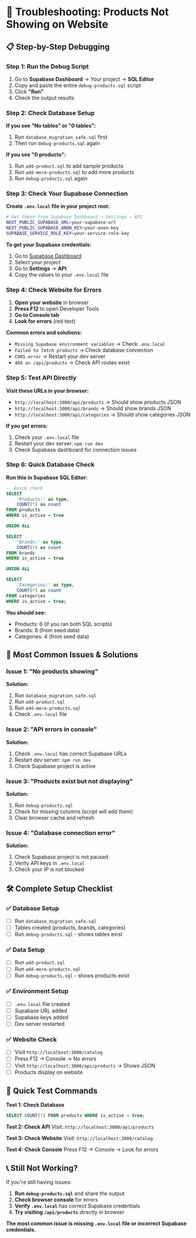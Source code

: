 # 🔧 Troubleshooting: Products Not Showing on Website

## 📋 Step-by-Step Debugging

### **Step 1: Run the Debug Script**
1. Go to **Supabase Dashboard** → Your project → **SQL Editor**
2. Copy and paste the entire `debug-products.sql` script
3. Click **"Run"**
4. Check the output results

### **Step 2: Check Database Setup**

**If you see "No tables" or "0 tables":**
1. Run `database_migration_safe.sql` first
2. Then run `debug-products.sql` again

**If you see "0 products":**
1. Run `add-product.sql` to add sample products
2. Run `add-more-products.sql` to add more products
3. Run `debug-products.sql` again

### **Step 3: Check Your Supabase Connection**

**Create `.env.local` file in your project root:**
```bash
# Get these from Supabase Dashboard → Settings → API
NEXT_PUBLIC_SUPABASE_URL=your-supabase-url
NEXT_PUBLIC_SUPABASE_ANON_KEY=your-anon-key
SUPABASE_SERVICE_ROLE_KEY=your-service-role-key
```

**To get your Supabase credentials:**
1. Go to [Supabase Dashboard](https://supabase.com/dashboard)
2. Select your project
3. Go to **Settings** → **API**
4. Copy the values to your `.env.local` file

### **Step 4: Check Website for Errors**

1. **Open your website** in browser
2. **Press F12** to open Developer Tools
3. **Go to Console tab**
4. **Look for errors** (red text)

**Common errors and solutions:**
- `Missing Supabase environment variables` → Check `.env.local`
- `Failed to fetch products` → Check database connection
- `CORS error` → Restart your dev server
- `404 on /api/products` → Check API routes exist

### **Step 5: Test API Directly**

**Visit these URLs in your browser:**
- `http://localhost:3000/api/products` → Should show products JSON
- `http://localhost:3000/api/brands` → Should show brands JSON
- `http://localhost:3000/api/categories` → Should show categories JSON

**If you get errors:**
1. Check your `.env.local` file
2. Restart your dev server: `npm run dev`
3. Check Supabase dashboard for connection issues

### **Step 6: Quick Database Check**

**Run this in Supabase SQL Editor:**
```sql
-- Quick check
SELECT 
    'Products:' as type, 
    COUNT(*) as count 
FROM products 
WHERE is_active = true

UNION ALL

SELECT 
    'Brands:' as type, 
    COUNT(*) as count 
FROM brands 
WHERE is_active = true

UNION ALL

SELECT 
    'Categories:' as type, 
    COUNT(*) as count 
FROM categories 
WHERE is_active = true;
```

**You should see:**
- Products: 6 (if you ran both SQL scripts)
- Brands: 8 (from seed data)
- Categories: 4 (from seed data)

## 🚨 Most Common Issues & Solutions

### **Issue 1: "No products showing"**
**Solution:**
1. Run `database_migration_safe.sql`
2. Run `add-product.sql`
3. Run `add-more-products.sql`
4. Check `.env.local` file

### **Issue 2: "API errors in console"**
**Solution:**
1. Check `.env.local` has correct Supabase URLs
2. Restart dev server: `npm run dev`
3. Check Supabase project is active

### **Issue 3: "Products exist but not displaying"**
**Solution:**
1. Run `debug-products.sql`
2. Check for missing columns (script will add them)
3. Clear browser cache and refresh

### **Issue 4: "Database connection error"**
**Solution:**
1. Check Supabase project is not paused
2. Verify API keys in `.env.local`
3. Check your IP is not blocked

## 🛠️ Complete Setup Checklist

### ✅ **Database Setup**
- [ ] Run `database_migration_safe.sql`
- [ ] Tables created (products, brands, categories)
- [ ] Run `debug-products.sql` - shows tables exist

### ✅ **Data Setup**
- [ ] Run `add-product.sql`
- [ ] Run `add-more-products.sql`
- [ ] Run `debug-products.sql` - shows products exist

### ✅ **Environment Setup**
- [ ] `.env.local` file created
- [ ] Supabase URL added
- [ ] Supabase keys added
- [ ] Dev server restarted

### ✅ **Website Check**
- [ ] Visit `http://localhost:3000/catalog`
- [ ] Press F12 → Console → No errors
- [ ] Visit `http://localhost:3000/api/products` → Shows JSON
- [ ] Products display on website

## 🎯 Quick Test Commands

**Test 1: Check Database**
```sql
SELECT COUNT(*) FROM products WHERE is_active = true;
```

**Test 2: Check API**
Visit: `http://localhost:3000/api/products`

**Test 3: Check Website**
Visit: `http://localhost:3000/catalog`

**Test 4: Check Console**
Press F12 → Console → Look for errors

## 📞 Still Not Working?

If you're still having issues:

1. **Run `debug-products.sql`** and share the output
2. **Check browser console** for errors
3. **Verify `.env.local`** has correct Supabase credentials
4. **Try visiting `/api/products`** directly in browser

**The most common issue is missing `.env.local` file or incorrect Supabase credentials.** 